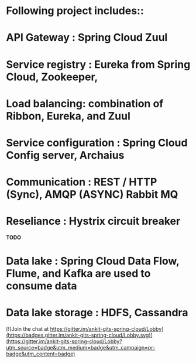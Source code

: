 # Following project includes::

# API Gateway : Spring Cloud Zuul
# Service registry : Eureka from Spring Cloud, Zookeeper,
# Load balancing: combination of Ribbon, Eureka, and Zuul
# Service configuration : Spring Cloud Config server,  Archaius
# Communication : REST / HTTP (Sync), AMQP (ASYNC) Rabbit MQ  
# Reseliance : Hystrix circuit breaker 

**TODO**
# Data lake : Spring Cloud Data Flow, Flume, and Kafka are used to consume data
# Data lake storage : HDFS, Cassandra


[![Join the chat at https://gitter.im/ankit-gits-spring-cloud/Lobby](https://badges.gitter.im/ankit-gits-spring-cloud/Lobby.svg)](https://gitter.im/ankit-gits-spring-cloud/Lobby?utm_source=badge&utm_medium=badge&utm_campaign=pr-badge&utm_content=badge)



